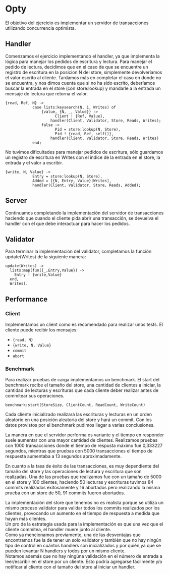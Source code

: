 # Opty 

El objetivo del ejercicio es implementar un servidor de transacciones utilizando concurrencia optimista. 

## Handler

Comenzamos el ejercicio implementando el handler, ya que implementa la lógica para manejar los pedidos de 
escritura y lectura. 
Para manejar el pedido de lectura, decidimos que en el caso de que se encuentre un registro de escritura en la posicion N del store, 
simplemente devolveríamos el valor escrito al cliente. Tardamos más en completar el caso en donde no se encuentra, 
y nos dimos cuenta que si no ha sido escrito, deberíamos buscar la entrada en el store (con store:lookup) y mandarle a 
la entrada un mensaje de lectura que retorna el valor.
```
{read, Ref, N} ->
            case lists:keysearch(N, 1, Writes) of
                {value, {N, _, Value}} ->
                      Client ! {Ref, Value},
                    handler(Client, Validator, Store, Reads, Writes);
                false ->
                      Pid = store:lookup(N, Store),
                      Pid ! {read, Ref, self()},
                    handler(Client, Validator, Store, Reads, Writes)
            end;

```

No tuvimos dificultades para manejar pedidos de escritura, sólo guardamos un registro de escritura en Writes con el índice
de la entrada en el store, la entrada y el valor a escribir.

```
{write, N, Value} ->
            Entry = store:lookup(N, Store),
            Added = [{N, Entry, Value}|Writes],
            handler(Client, Validator, Store, Reads, Added);

```

## Server

Continuamos completando la implementación del servidor de transacciones haciendo que cuando el cliente pida abrir una
transacción, se devuelva el handler con el que debe interactuar para hacer los pedidos. 

## Validator

Para terminar la implementación del validator, completamos la función update(Writes) de la siguiente manera:

```
update(Writes) -> 
  lists:map(fun({_,Entry,Value}) -> 
    Entry ! {write,Value}
  end,
  Writes).
```

## Performance

### Client
Implementamos un client como es recomendado para realizar unos tests. El cliente puede recibir los mensajes:
- ```{read, N} ```  
- ```{write, N, Value}```
- ```commit```
- ```abort```

### Benchmark
Para realizar pruebas de carga implementamos un benchmark. El start del benchmark recibe el tamaño del store, una cantidad de clientes a iniciar, la cantidad de lecturas y escrituras que cada cliente deber realizar antes de commitear sus operaciones.  

```benchmark:start(StoreSize, ClientCount, ReadCount, WriteCount)```

Cada cliente inicializado realizará las escrituras y lecturas en un orden aleatorio en una posición aleatoria del store y hará un commit. Con los datos provistos por el benchmark pudimos llegar a varias conclusiones.  

La manera en que el servidor performa es variante y el tiempo en responder suele aumentar con una mayor cantidad de clientes. Realizamos pruebas con 1000 transacciones donde el tiempo de respusta máximo fue 0,333227 segundos, mientras que pruebas con 5000 transacciones el tiempo de respuesta aumentaba a  13 segundos aproximadamente.  

En cuanto a la tasa de éxito de las transacciones, es muy dependiente del tamaño del store y las operaciones de lectura y escritura que son realizadas. Una de las pruebas que realizamos fue con un tamaño de 5000 en el store y 100 clientes, haciendo 50 lecturas y escrituras tuvimos 84 commits realizados exitosamente y 16 abortados pero realizando la misma prueba con un store de 50, 91 commits fueron abortados.  

La implementación del store que tenemos no es realista porque se utiliza un mismo proceso validator para validar todos los commits realizados por los clientes, provocando un aumento en el tiempo de respuesta a medida que hayan más clientes.   
Un pro de la estrategia usada para la implementación es que una vez que el cliente commitea, el handler muere junto al cliente.  
Como ya mencionamos previamente, una de las desventajas que encontramos fue la de tener un solo validator y también que no hay ningún tipo de control en cuántos handlers son inicializados y por quién,ya que se pueden levantar N handlers y todos por un mismo cliente.  
Notamos además que no hay ningúna validación en el número de entrada a leer/escribir en el store por un cliente. Esto podría agregarse fácilmente y/o notificar al cliente con el tamaño del store al iniciar un handler.


